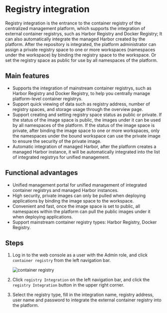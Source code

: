 # Registry integration

Registry integration is the entrance to the container registry of the centralized management platform, which supports the integration of external container registrys, such as Harbor Registry and Docker Registry;
It can also automatically integrate the managed Harbor created by the platform. After the repository is integrated, the platform administrator can assign a private registry space to one or more workspaces (namespaces under the workspace) by binding the registry space to the workspace.
Or set the registry space as public for use by all namespaces of the platform.

## Main features

- Supports the integration of mainstream container registrys, such as Harbor Registry and Docker Registry, to help you centrally manage platform-level container registrys.
- Support quick viewing of data such as registry address, number of registry spaces, and storage usage through the overview page.
- Support creating and setting registry space status as public or private. If the status of the image space is public, the images under it can be used by all namespaces of the platform.
  If the status of the image space is private, after binding the image space to one or more workspaces, only the namespaces under the bound workspace can use the private image to ensure the security of the private image.
- Automatic integration of managed Harbor, after the platform creates a managed Harbor instance, it will be automatically integrated into the list of integrated registrys for unified management.

## Functional advantages

- Unified management portal for unified management of integrated container registrys and managed Harbor instances.
- High security, private images can only be pulled when deploying applications by binding the image space to the workspace.
- Convenient and fast, once the image space is set to public, all namespaces within the platform can pull the public images under it when deploying applications.
- Support mainstream container registry types: Harbor Registry, Docker Registry.

## Steps

1. Log in to the web console as a user with the Admin role, and click `container registry` from the left navigation bar.

    ![container registry](images/hosted01.png)

1. Click `registry Integration` on the left navigation bar, and click the `registry Integration` button in the upper right corner.

1. Select the registry type, fill in the integration name, registry address, user name and password to integrate the external container registry into the platform.
